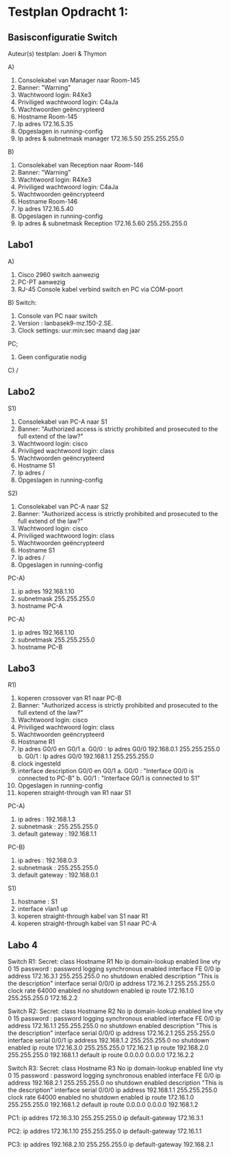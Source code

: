 # Testplan Opdracht 1:

## Basisconfiguratie Switch
Auteur(s) testplan: Joeri & Thymon

A)
1. Consolekabel van Manager naar Room-145
2. Banner: "Warning"
3. Wachtwoord login: R4Xe3
4. Priviliged wachtwoord login: C4aJa
5. Wachtwoorden geëncrypteerd 
6. Hostname Room-145
7. Ip adres 172.16.5.35
8. Opgeslagen in running-config 
9. Ip adres & subnetmask manager 172.16.5.50 255.255.255.0

B)
1. Consolekabel van Reception naar Room-146
2. Banner: "Warning"
3. Wachtwoord login: R4Xe3
4. Priviliged wachtwoord login: C4aJa
5. Wachtwoorden geëncrypteerd 
6. Hostname Room-146
7. Ip adres 172.16.5.40
8. Opgeslagen in running-config 
9. Ip adres & subnetmask Reception 172.16.5.60 255.255.255.0

## Labo1

A)
1. Cisco 2960 switch aanwezig 
2. PC-PT aanwezig 
3. RJ-45 Console kabel verbind switch en PC via COM-poort

B) 
Switch:
1. Console van PC naar switch 
2. Version : lanbasek9-mz.150-2.SE.
3. Clock settings: uur:min:sec maand dag jaar

PC;
1. Geen configuratie nodig

C)
/


## Labo2

S1)

1. Consolekabel van PC-A naar S1
2. Banner: "Authorized access is strictly prohibited and prosecuted to the full extend of the law?"
3. Wachtwoord login: cisco
4. Priviliged wachtwoord login: class
5. Wachtwoorden geëncrypteerd 
6. Hostname S1
7. Ip adres /
8. Opgeslagen in running-config 

S2)

1. Consolekabel van PC-A naar S2
2. Banner: "Authorized access is strictly prohibited and prosecuted to the full extend of the law?"
3. Wachtwoord login: cisco
4. Priviliged wachtwoord login: class
5. Wachtwoorden geëncrypteerd 
6. Hostname S1
7. Ip adres /
8. Opgeslagen in running-config 

PC-A)

1. ip adres 192.168.1.10 
2. subnetmask 255.255.255.0
3. hostname PC-A

PC-A)

1. ip adres 192.168.1.10 
2. subnetmask 255.255.255.0
3. hostname PC-B

## Labo3

R1)

1. koperen crossover van R1 naar PC-B
2. Banner: "Authorized access is strictly prohibited and prosecuted to the full extend of the law?"
3. Wachtwoord login: cisco
4. Priviliged wachtwoord login: class
5. Wachtwoorden geëncrypteerd 
6. Hostname R1
7. Ip adres G0/0 en G0/1
    a. G0/0 : Ip adres G0/0 192.168.0.1 255.255.255.0
    b. G0/1 : Ip adres G0/0 192.168.1.1 255.255.255.0
8. clock ingesteld
9. interface description G0/0 en G0/1
    a. G0/0 : "Interface G0/0 is connected to PC-B"
    b. G0/1 : "Interface G0/1 is connected to S1"
10. Opgeslagen in running-config
11. koperen straight-through van R1 naar S1

PC-A)
1. ip adres : 192.168.1.3 
2. subnetmask : 255.255.255.0
3. default gateway : 192.168.1.1


PC-B)
1. ip adres : 192.168.0.3 
2. subnetmask : 255.255.255.0
3. default gateway : 192.168.0.1

S1) 
1. hostname : S1
2. interface vlan1 up
3. koperen straight-through kabel van S1 naar R1
3. koperen straight-through kabel van S1 naar PC-A

## Labo 4

Switch R1:
Secret: class
Hostname R1
No ip domain-lookup enabled 
line vty 0 15 password : password
logging synchronous enabled
interface FE 0/0 ip address 172.16.3.1 255.255.255.0
no shutdown enabled
description "This is the description"
interface serial 0/0/0 ip address 172.16.2.1 255.255.255.0
clock rate 64000 enabled
no shutdown enabled
ip route 172.16.1.0 255.255.255.0 172.16.2.2

Switch R2:
Secret: class
Hostname R2
No ip domain-lookup enabled
line vty 0 15 password : password
logging synchronous enabled
interface FE 0/0 ip address 172.16.1.1 255.255.255.0
no shutdown enabled
description "This is the description"
interface serial 0/0/0 ip address 172.16.2.1 255.255.255.0
interface serial 0/0/1 ip address 192.168.1.2 255.255.255.0
no shutdown enabled
ip route 172.16.3.0 255.255.255.0 172.16.2.1
ip route 192.168.2.0 255.255.255.0 192.168.1.1
default ip route 0.0.0.0 0.0.0.0 172.16.2.2

Switch R3:
Secret: class
Hostname R3
No ip domain-lookup enabled
line vty 0 15 password : password
logging synchronous enabled
interface FE 0/0 ip address  192.168.2.1 255.255.255.0
no shutdown enabled
description "This is the description"
interface serial 0/0/0 ip address 192.168.1.1 255.255.255.0
clock rate 64000 enabled
no shutdown enabled
ip route 172.16.1.0 255.255.255.0 192.168.1.2
default ip route 0.0.0.0 0.0.0.0 192.168.1.2

PC1:
ip addres 172.16.3.10 255.255.255.0 
ip default-gateway 172.16.3.1

PC2:
ip addres 172.16.1.10 255.255.255.0 
ip default-gateway 172.16.1.1

PC3:
ip addres 192.168.2.10 255.255.255.0 
ip default-gateway 192.168.2.1
     

